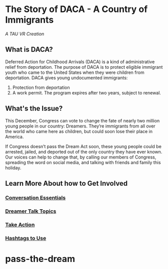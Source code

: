 # The Story of DACA - A Country of Immigrants
*A TAU VR Creation*

## What is DACA?
Deferred Action for Childhood Arrivals (DACA) is a kind of administrative relief from deportation. The purpose of DACA is to protect eligible immigrant youth who came to the United States when they were children from deportation. DACA gives young undocumented immigrants:
1) Protection from deportation
2) A work permit. The program expires after two years, subject to renewal.

## What's the Issue?
This December, Congress can vote to change the fate of nearly two million young people in our country: Dreamers. They’re immigrants from all over the world who came here as children, but could soon lose their place in America.

If Congress doesn’t pass the Dream Act soon, these young people could be arrested, jailed, and deported out of the only country they have ever known. Our voices can help to change that, by calling our members of Congress, spreading the word on social media, and talking with friends and family this holiday.

## Learn More About how to Get Involved

### [Conversation Essentials](Conversations.md)
### [Dreamer Talk Topics](https://dreamers.emersoncollective.com/dreamer-talk-topics/)
### [Take Action](https://dreamers.emersoncollective.com/take-action/)
### [Hashtags to Use](https://ritetag.com/best-hashtags-for/daca)

# pass-the-dream
